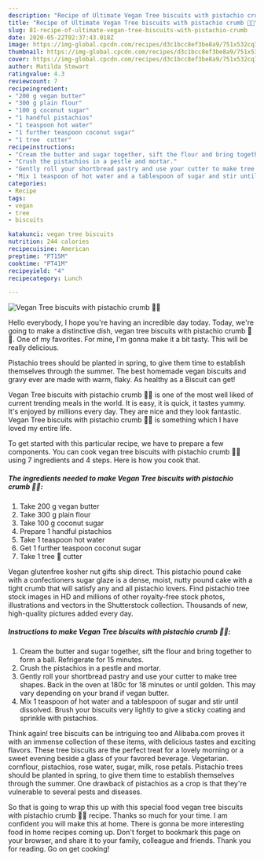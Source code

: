 ```yaml
---
description: "Recipe of Ultimate Vegan Tree biscuits with pistachio crumb 🌱🌲"
title: "Recipe of Ultimate Vegan Tree biscuits with pistachio crumb 🌱🌲"
slug: 81-recipe-of-ultimate-vegan-tree-biscuits-with-pistachio-crumb
date: 2020-05-22T02:37:43.018Z
image: https://img-global.cpcdn.com/recipes/d3c1bcc8ef3be8a9/751x532cq70/vegan-tree-biscuits-with-pistachio-crumb-🌱🌲-recipe-main-photo.jpg
thumbnail: https://img-global.cpcdn.com/recipes/d3c1bcc8ef3be8a9/751x532cq70/vegan-tree-biscuits-with-pistachio-crumb-🌱🌲-recipe-main-photo.jpg
cover: https://img-global.cpcdn.com/recipes/d3c1bcc8ef3be8a9/751x532cq70/vegan-tree-biscuits-with-pistachio-crumb-🌱🌲-recipe-main-photo.jpg
author: Matilda Stewart
ratingvalue: 4.3
reviewcount: 7
recipeingredient:
- "200 g vegan butter"
- "300 g plain flour"
- "100 g coconut sugar"
- "1 handful pistachios"
- "1 teaspoon hot water"
- "1 further teaspoon coconut sugar"
- "1 tree  cutter"
recipeinstructions:
- "Cream the butter and sugar together, sift the flour and bring together to form a ball. Refrigerate for 15 minutes."
- "Crush the pistachios in a pestle and mortar."
- "Gently roll your shortbread pastry and use your cutter to make tree shapes. Back in the oven at 180c for 18 minutes or until golden. This may vary depending on your brand if vegan butter."
- "Mix 1 teaspoon of hot water and a tablespoon of sugar and stir until dissolved. Brush your biscuits very lightly to give a sticky coating and sprinkle with pistachios."
categories:
- Recipe
tags:
- vegan
- tree
- biscuits

katakunci: vegan tree biscuits 
nutrition: 244 calories
recipecuisine: American
preptime: "PT15M"
cooktime: "PT41M"
recipeyield: "4"
recipecategory: Lunch

---
```



![Vegan Tree biscuits with pistachio crumb 🌱🌲](https://img-global.cpcdn.com/recipes/d3c1bcc8ef3be8a9/751x532cq70/vegan-tree-biscuits-with-pistachio-crumb-🌱🌲-recipe-main-photo.jpg)

Hello everybody, I hope you're having an incredible day today. Today, we're going to make a distinctive dish, vegan tree biscuits with pistachio crumb 🌱🌲. One of my favorites. For mine, I'm gonna make it a bit tasty. This will be really delicious.

Pistachio trees should be planted in spring, to give them time to establish themselves through the summer. The best homemade vegan biscuits and gravy ever are made with warm, flaky. As healthy as a Biscuit can get!

Vegan Tree biscuits with pistachio crumb 🌱🌲 is one of the most well liked of current trending meals in the world. It is easy, it is quick, it tastes yummy. It's enjoyed by millions every day. They are nice and they look fantastic. Vegan Tree biscuits with pistachio crumb 🌱🌲 is something which I have loved my entire life.


To get started with this particular recipe, we have to prepare a few components. You can cook vegan tree biscuits with pistachio crumb 🌱🌲 using 7 ingredients and 4 steps. Here is how you cook that.

<!--inarticleads1-->

##### The ingredients needed to make Vegan Tree biscuits with pistachio crumb 🌱🌲:

1. Take 200 g vegan butter
1. Take 300 g plain flour
1. Take 100 g coconut sugar
1. Prepare 1 handful pistachios
1. Take 1 teaspoon hot water
1. Get 1 further teaspoon coconut sugar
1. Take 1 tree 🌲 cutter


Vegan glutenfree kosher nut gifts ship direct. This pistachio pound cake with a confectioners sugar glaze is a dense, moist, nutty pound cake with a tight crumb that will satisfy any and all pistachio lovers. Find pistachio tree stock images in HD and millions of other royalty-free stock photos, illustrations and vectors in the Shutterstock collection. Thousands of new, high-quality pictures added every day. 

<!--inarticleads2-->

##### Instructions to make Vegan Tree biscuits with pistachio crumb 🌱🌲:

1. Cream the butter and sugar together, sift the flour and bring together to form a ball. Refrigerate for 15 minutes.
1. Crush the pistachios in a pestle and mortar.
1. Gently roll your shortbread pastry and use your cutter to make tree shapes. Back in the oven at 180c for 18 minutes or until golden. This may vary depending on your brand if vegan butter.
1. Mix 1 teaspoon of hot water and a tablespoon of sugar and stir until dissolved. Brush your biscuits very lightly to give a sticky coating and sprinkle with pistachios.


Think again! tree biscuits can be intriguing too and Alibaba.com proves it with an immense collection of these items, with delicious tastes and exciting flavors. These tree biscuits are the perfect treat for a lovely morning or a sweet evening beside a glass of your favored beverage. Vegetarian. cornflour, pistachios, rose water, sugar, milk, rose petals. Pistachio trees should be planted in spring, to give them time to establish themselves through the summer. One drawback of pistachios as a crop is that they&#39;re vulnerable to several pests and diseases. 

So that is going to wrap this up with this special food vegan tree biscuits with pistachio crumb 🌱🌲 recipe. Thanks so much for your time. I am confident you will make this at home. There is gonna be more interesting food in home recipes coming up. Don't forget to bookmark this page on your browser, and share it to your family, colleague and friends. Thank you for reading. Go on get cooking!
